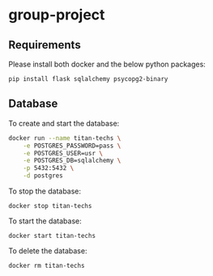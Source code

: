 # group-project

## Requirements

Please install both docker and the below python packages:

```
pip install flask sqlalchemy psycopg2-binary
```

## Database

To create and start the database:

```bash
docker run --name titan-techs \
    -e POSTGRES_PASSWORD=pass \
    -e POSTGRES_USER=usr \
    -e POSTGRES_DB=sqlalchemy \
    -p 5432:5432 \
    -d postgres
```

To stop the database:

```
docker stop titan-techs
```

To start the database:

```
docker start titan-techs
```

To delete the database:

```
docker rm titan-techs
```
